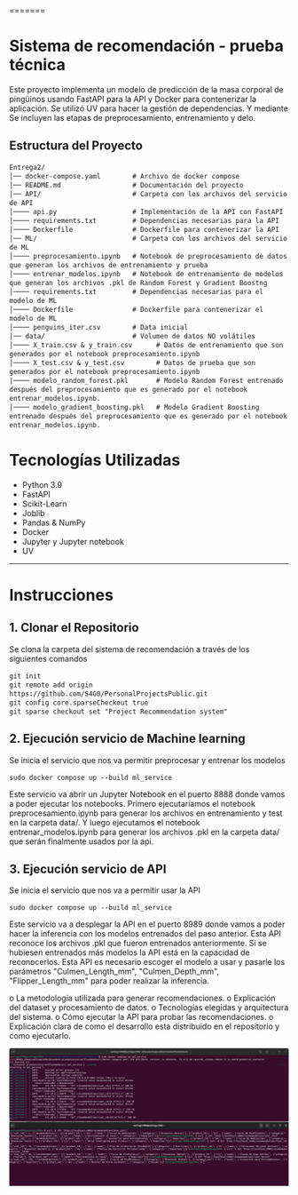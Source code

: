 =======
# Sistema de recomendación - prueba técnica

Este proyecto implementa un modelo de predicción de la masa corporal de pingüinos usando FastAPI para la API y Docker para contenerizar la aplicación. Se utilizó UV para hacer la gestión de dependencias. Y mediante Se incluyen las etapas de preprocesamiento, entrenamiento y delo.

## Estructura del Proyecto

```
Entrega2/
│── docker-compose.yaml        # Archivo de docker compose
│── README.md                  # Documentación del proyecto
│── API/                       # Carpeta con los archivos del servicio de API
│──── api.py                   # Implementación de la API con FastAPI
│──── requirements.txt         # Dependencias necesarias para la API
│──── Dockerfile               # Dockerfile para contenerizar la API
│── ML/                        # Carpeta con los archivos del servicio de ML
│──── preprocesamiento.ipynb   # Notebook de preprocesamiento de datos que generan los archivos de entrenamiento y prueba
│──── entrenar_modelos.ipynb   # Notebook de entrenamiento de modelos que generan los archivos .pkl de Random Forest y Gradient Boostng
│──── requirements.txt         # Dependencias necesarias para el modelo de ML
│──── Dockerfile               # Dockerfile para contenerizar el modelo de ML
│──── penguins_iter.csv        # Data inicial
│── data/                      # Volumen de datos NO volátiles
│──── X_train.csv & y_train.csv      # Datos de entrenamiento que son generados por el notebook preprocesamiento.ipynb
│──── X_test.csv & y_test.csv        # Datos de prueba que son generados por el notebook preprocesamiento.ipynb
|──── modelo_random_forest.pkl       # Modelo Random Forest entrenado después del preprocesamiento que es generado por el notebook entrenar_modelos.ipynb.
│──── modelo_gradient_boosting.pkl   # Modelo Gradient Boosting entrenado después del preprocesamiento que es generado por el notebook entrenar_modelos.ipynb.

```
# Tecnologías Utilizadas

- Python 3.9
- FastAPI
- Scikit-Learn
- Joblib
- Pandas & NumPy
- Docker
- Jupyter y Jupyter notebook
- UV

---
# Instrucciones

## 1. Clonar el Repositorio
Se clona la carpeta del sistema de recomendación a través de los siguientes comandos
```
git init
git remote add origin https://github.com/S4G0/PersonalProjectsPublic.git
git config core.sparseCheckout true
git sparse checkout set "Project Recommendation system"
```
## 2. Ejecución servicio de Machine learning
Se inicia el servicio que nos va permitir preprocesar y entrenar los modelos
```
sudo docker compose up --build ml_service
```
Este servicio va abrir un Jupyter Notebook en el puerto 8888 donde vamos a poder ejecutar los notebooks.
Primero ejecutaríamos el notebook preprocesamiento.ipynb para generar los archivos en entrenamiento y test en la carpeta data/.
Y luego ejecutamos el notebook entrenar_modelos.ipynb para generar los archivos .pkl en la carpeta data/ que serán finalmente usados por la api.

## 3. Ejecución servicio de API
Se inicia el servicio que nos va a permitir usar la API
```
sudo docker compose up --build ml_service
```
Este servicio va a desplegar la API en el puerto 8989 donde vamos a poder hacer la inferencia con los modelos entrenados del paso anterior.
Esta API reconoce los archivos .pkl que fueron entrenados anteriormente. Si se hubiesen entrenados más modelos la API está en la capacidad de reconocerlos.
Esta API es necesario escoger el modelo a usar y pasarle los parámetros "Culmen_Length_mm", "Culmen_Depth_mm", "Flipper_Length_mm" para poder realizar la inferencia.


o La metodología utilizada para generar recomendaciones.
o Explicación del dataset y procesamiento de datos.
o Tecnologías elegidas y arquitectura del sistema.
o Cómo ejecutar la API para probar las recomendaciones.
o Explicación clara de como el desarrollo esta distribuido en el
repositorio y como ejecutarlo.


![pruebas](./pruebas_API.png)

